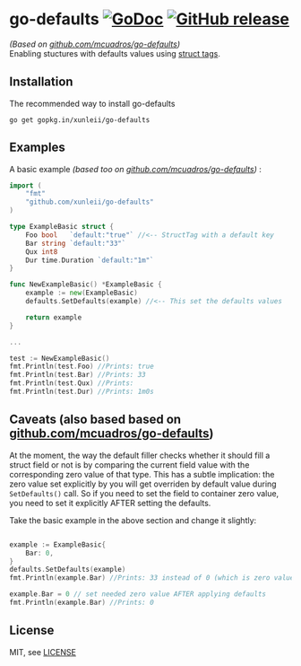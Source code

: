go-defaults [![GoDoc](http://godoc.org/github.com/xunleii/go-defaults?status.png)](http://godoc.org/github.com/xunleii/go-defaults) [![GitHub release](https://img.shields.io/github/release/xunleii/go-defaults.svg)](https://github.com/xunleii/go-defaults/releases)
==============================
*(Based on [github.com/mcuadros/go-defaults](https://github.com/mcuadros/go-defaults))*  
Enabling stuctures with defaults values using [struct tags](http://golang.org/pkg/reflect/#StructTag).

Installation
------------

The recommended way to install go-defaults

```
go get gopkg.in/xunleii/go-defaults
```

Examples
--------

A basic example *(based too on [github.com/mcuadros/go-defaults](https://github.com/mcuadros/go-defaults))*  :

```go
import (
    "fmt"
    "github.com/xunleii/go-defaults"
)

type ExampleBasic struct {
    Foo bool   `default:"true"` //<-- StructTag with a default key
    Bar string `default:"33"`
    Qux int8
    Dur time.Duration `default:"1m"`
}

func NewExampleBasic() *ExampleBasic {
    example := new(ExampleBasic)
    defaults.SetDefaults(example) //<-- This set the defaults values

    return example
}

...

test := NewExampleBasic()
fmt.Println(test.Foo) //Prints: true
fmt.Println(test.Bar) //Prints: 33
fmt.Println(test.Qux) //Prints:
fmt.Println(test.Dur) //Prints: 1m0s
```

Caveats (also based based on [github.com/mcuadros/go-defaults](https://github.com/mcuadros/go-defaults))
--------------------------------------------------------------------------------------------------------

At the moment, the way the default filler checks whether it should fill a struct field or not is by comparing the current field value with the corresponding zero value of that type. This has a subtle implication: the zero value set explicitly by you will get overriden by default value during `SetDefaults()` call. So if you need to set the field to container zero value, you need to set it explicitly AFTER setting the defaults.

Take the basic example in the above section and change it slightly:
```go

example := ExampleBasic{
    Bar: 0,
}
defaults.SetDefaults(example)
fmt.Println(example.Bar) //Prints: 33 instead of 0 (which is zero value for int)

example.Bar = 0 // set needed zero value AFTER applying defaults
fmt.Println(example.Bar) //Prints: 0

```

License
-------

MIT, see [LICENSE](LICENSE)